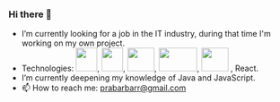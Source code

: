 ### Hi there 👋

    
- I’m currently looking for a job in the IT industry, during that time I'm working on my own project.
- Technologies: <img height="42" src="https://upload.wikimedia.org/wikipedia/en/3/30/Java_programming_language_logo.svg" width="38"/>, <img height="42" src="https://www.javascripttutorial.net/wp-content/uploads/2021/04/JavaScript-Tutorial.svg" width="38"/>, <img height="42" src="https://www.postgresqltutorial.com/wp-content/uploads/2012/08/What-is-PostgreSQL.png" width="48"/>, <img height="42" src="https://www.ntuclearninghub.com/documents/51786/4216795/Python-Symbol.png/369e410e-a90f-f887-c2dc-61f7ef761476?t=1679043970578" width="68"/>, <img height="42" src="https://miro.medium.com/v2/resize:fit:640/format:webp/1*ljHUhFnaBissdRBe7DIo6g.png" width="48"/> , React.
- I’m currently deepening my knowledge of Java and JavaScript.
- 📫 How to reach me: prabarbarr@gmail.com

